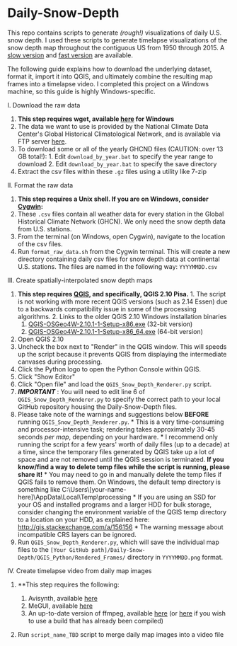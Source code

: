 # Daily-Snow-Depth
This repo contains scripts to generate *(rough!)* visualizations of daily U.S. snow depth. I used these scripts to generate timelapse visualizations of the snow depth map throughout the contiguous US from 1950 through 2015. A [slow version](https://www.youtube.com/watch?v=YwehzWN4c_g) and [fast version](https://www.youtube.com/watch?v=7tMJJ5_6fGQ) are available.

The following guide explains how to download the underlying dataset, format it, import it into QGIS, and ultimately combine the resulting map frames into a timelapse video. I completed this project on a Windows machine, so this guide is highly Windows-specific.

I. Download the raw data 
  1. **This step requires wget, available [here](http://gnuwin32.sourceforge.net/packages/wget.htm) for Windows**
  2. The data we want to use is provided by the National Climate Data Center's Global Historical Climatological Network, and is available via FTP server [here](https://gis.ncdc.noaa.gov/geoportal/catalog/search/resource/details.page?id=gov.noaa.ncdc:C00861).
  3. To download some or all of the yearly GHCND files (CAUTION: over 13 GB total!):
    1. Edit `download_by_year.bat` to specify the year range to download
    2. Edit `download_by_year.bat` to specify the save directory
  4. Extract the csv files within these `.gz` files using a utility like 7-zip

II. Format the raw data
  1. **This step requires a Unix shell. If you are on Windows, consider [Cygwin](https://www.cygwin.com/):**
  2. These `.csv` files contain all weather data for every station in the Global Historical Climate Network (GHCN). We only need the snow depth data from U.S. stations.
  3. From the terminal (on Windows, open Cygwin), navigate to the location of the csv files.
  4. Run `format_raw_data.sh` from the Cygwin terminal. This will create a new directory containing daily csv files for snow depth data at continental U.S. stations. The files are named in the following way: `YYYYMMDD.csv`

III. Create spatially-interpolated snow depth maps
  1. **This step requires [QGIS](http://www.qgis.org/), and specifically, QGIS 2.10 Pisa.**
	1. The script is not working with more recent QGIS versions (such as 2.14 Essen) due to a backwards compatibility issue in some of the processing algorithms.
	2. Links to the older QGIS 2.10 Windows installation binaries
		1. [QGIS-OSGeo4W-2.10.1-1-Setup-x86.exe](https://qgis.org/downloads/QGIS-OSGeo4W-2.10.1-1-Setup-x86.exe) (32-bit version)
		2. [QGIS-OSGeo4W-2.10.1-1-Setup-x86_64.exe](https://qgis.org/downloads/QGIS-OSGeo4W-2.10.1-1-Setup-x86_64.exe) (64-bit version)
  2. Open QGIS 2.10
  3. Uncheck the box next to "Render" in the QGIS window. This will speeds up the script because it prevents QGIS from displaying the intermediate canvases during processing.
  4. Click the Python logo to open the Python Console within QGIS.
  5. Click "Show Editor"
  6. Click "Open file" and load the `QGIS_Snow_Depth_Renderer.py` script.
  7. ***IMPORTANT*** : You will need to edit line 6 of `QGIS_Snow_Depth_Renderer.py` to specify the correct path to your local GitHub repository housing the Daily-Snow-Depth files.
  8. Please take note of the warnings and suggestions below **BEFORE** running `QGIS_Snow_Depth_Renderer.py`.
    * This is a very time-consuming and processor-intensive task; rendering takes approximately 30-45 seconds *per map*, depending on your hardware.
    * I recommend only running the script for a few years' worth of daily files (up to a decade) at a time, since the temporary files generated by QGIS take up a lot of space and are not removed until the QGIS session is terminated. **If you know/find a way to delete temp files while the script is running, please share it!**
    * You may need to go in and manually delete the temp files if QGIS fails to remove them. On Windows, the default temp directory is something like C:\Users\\[your-name-here]\AppData\Local\Temp\processing
    * If you are using an SSD for your OS and installed programs and a larger HDD for bulk storage, consider changing the environment variable of the QGIS temp directory to a location on your HDD, as explained here: http://gis.stackexchange.com/a/156156
    * The warning message about incompatible CRS layers can be ignored.
  9. Run `QGIS_Snow_Depth_Renderer.py`, which will save the individual map files to the `[Your GitHub path]/Daily-Snow-Depth/QGIS_Python/Rendered_Frames/` directory in `YYYYMMDD.png` format.

IV. Create timelapse video from daily map images
  1. **This step requires the following:
		1. Avisynth, available [here](http://sourceforge.net/projects/avisynth2/)
		2. MeGUI, available [here](https://sourceforge.net/projects/megui/)
		3. An up-to-date version of ffmpeg, available [here](https://www.ffmpeg.org/download.html) (or [here](http://ffmpeg.zeranoe.com/builds/) if you wish to use a build that has already been compiled)

  2. Run `script_name_TBD` script to merge daily map images into a video file
